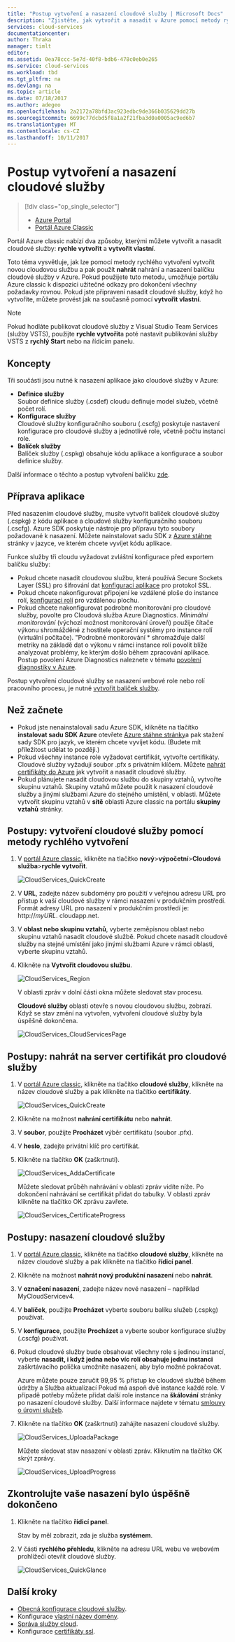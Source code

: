 ```yaml
---
title: "Postup vytvoření a nasazení cloudové služby | Microsoft Docs"
description: "Zjistěte, jak vytvořit a nasadit v Azure pomocí metody rychlého vytvoření cloudové služby."
services: cloud-services
documentationcenter: 
author: Thraka
manager: timlt
editor: 
ms.assetid: 0ea78ccc-5e7d-40f8-bdb6-478c0eb0e265
ms.service: cloud-services
ms.workload: tbd
ms.tgt_pltfrm: na
ms.devlang: na
ms.topic: article
ms.date: 07/18/2017
ms.author: adegeo
ms.openlocfilehash: 2a2172a78bfd3ac923edbc9de366b035629dd27b
ms.sourcegitcommit: 6699c77dcbd5f8a1a2f21fba3d0a0005ac9ed6b7
ms.translationtype: MT
ms.contentlocale: cs-CZ
ms.lasthandoff: 10/11/2017
---
```

# <a name="how-to-create-and-deploy-a-cloud-service"></a>Postup vytvoření a nasazení cloudové služby
> [!div class="op_single_selector"]
> * [Azure Portal](cloud-services-how-to-create-deploy-portal.md)
> * [Portál Azure Classic](cloud-services-how-to-create-deploy.md)
> 
> 

Portál Azure classic nabízí dva způsoby, kterými můžete vytvořit a nasadit cloudové služby: **rychle vytvořit** a **vytvořit vlastní**.

Toto téma vysvětluje, jak lze pomocí metody rychlého vytvoření vytvořit novou cloudovou službu a pak použít **nahrát** nahrání a nasazení balíčku cloudové služby v Azure. Pokud použijete tuto metodu, umožňuje portálu Azure classic k dispozici užitečné odkazy pro dokončení všechny požadavky rovnou. Pokud jste připravení nasadit cloudové služby, když ho vytvoříte, můžete provést jak na současně pomocí **vytvořit vlastní**.

> [!NOTE]
> Pokud hodláte publikovat cloudové služby z Visual Studio Team Services (služby VSTS), použijte **rychle vytvořit**a poté nastavit publikování služby VSTS z **rychlý Start** nebo na řídicím panelu.
> 
> 

## <a name="concepts"></a>Koncepty
Tři součásti jsou nutné k nasazení aplikace jako cloudové služby v Azure:

* **Definice služby**  
  Soubor definice služby (.csdef) cloudu definuje model služeb, včetně počet rolí.
* **Konfigurace služby**  
  Cloudové služby konfiguračního souboru (.cscfg) poskytuje nastavení konfigurace pro cloudové služby a jednotlivé role, včetně počtu instancí role.
* **Balíček služby**  
  Balíček služby (.cspkg) obsahuje kódu aplikace a konfigurace a soubor definice služby.

Další informace o těchto a postup vytvoření balíčku [zde](cloud-services-model-and-package.md).

## <a name="prepare-your-app"></a>Příprava aplikace
Před nasazením cloudové služby, musíte vytvořit balíček cloudové služby (.cspkg) z kódu aplikace a cloudové služby konfiguračního souboru (.cscfg). Azure SDK poskytuje nástroje pro přípravu tyto soubory požadované k nasazení. Můžete nainstalovat sadu SDK z [Azure stáhne](https://azure.microsoft.com/downloads/) stránky v jazyce, ve kterém chcete vyvíjet kódu aplikace.

Funkce služby tři cloudu vyžadovat zvláštní konfigurace před exportem balíčku služby:

* Pokud chcete nasadit cloudovou službu, která používá Secure Sockets Layer (SSL) pro šifrování dat [konfiguraci aplikace](cloud-services-configure-ssl-certificate.md#step-2-modify-the-service-definition-and-configuration-files) pro protokol SSL.
* Pokud chcete nakonfigurovat připojení ke vzdálené ploše do instance rolí, [konfiguraci rolí](cloud-services-role-enable-remote-desktop.md) pro vzdálenou plochu.
* Pokud chcete nakonfigurovat podrobné monitorování pro cloudové služby, povolte pro Cloudová služba Azure Diagnostics. *Minimální monitorování* (výchozí možnost monitorování úroveň) použije čítače výkonu shromážděné z hostitele operační systémy pro instance rolí (virtuální počítače). "Podrobné monitorování * shromažďuje další metriky na základě dat o výkonu v rámci instance rolí povolit blíže analyzovat problémy, ke kterým došlo během zpracování aplikace. Postup povolení Azure Diagnostics naleznete v tématu [povolení diagnostiky v Azure](cloud-services-dotnet-diagnostics.md).

Postup vytvoření cloudové služby se nasazení webové role nebo rolí pracovního procesu, je nutné [vytvořit balíček služby](cloud-services-model-and-package.md#servicepackagecspkg).

## <a name="before-you-begin"></a>Než začnete
* Pokud jste nenainstalovali sadu Azure SDK, klikněte na tlačítko **instalovat sadu SDK Azure** otevřete [Azure stáhne stránky](https://azure.microsoft.com/downloads/)a pak stažení sady SDK pro jazyk, ve kterém chcete vyvíjet kódu. (Budete mít příležitost udělat to později.)
* Pokud všechny instance role vyžadovat certifikát, vytvořte certifikáty. Cloudové služby vyžadují soubor .pfx s privátním klíčem. Můžete [nahrát certifikáty do Azure](cloud-services-configure-ssl-certificate.md#step-3-upload-a-certificate) jak vytvořit a nasadit cloudové služby.
* Pokud plánujete nasadit cloudovou službu do skupiny vztahů, vytvořte skupinu vztahů. Skupiny vztahů můžete použít k nasazení cloudové služby a jinými službami Azure do stejného umístění, v oblasti. Můžete vytvořit skupinu vztahů v **sítě** oblasti Azure classic na portálu **skupiny vztahů** stránky.

## <a name="how-to-create-a-cloud-service-using-quick-create"></a>Postupy: vytvoření cloudové služby pomocí metody rychlého vytvoření
1. V [portál Azure classic](http://manage.windowsazure.com/), klikněte na tlačítko **nový**>**výpočetní**>**Cloudová služba**>**rychle vytvořit**.
   
    ![CloudServices_QuickCreate](./media/cloud-services-how-to-create-deploy/CloudServices_QuickCreate.png)
2. V **URL**, zadejte název subdomény pro použití v veřejnou adresu URL pro přístup k vaší cloudové služby v rámci nasazení v produkčním prostředí. Formát adresy URL pro nasazení v produkčním prostředí je: http://*myURL*. cloudapp.net.
3. V **oblast nebo skupinu vztahů**, vyberte zeměpisnou oblast nebo skupinu vztahů nasadit cloudové službě. Pokud chcete nasadit cloudové služby na stejné umístění jako jinými službami Azure v rámci oblasti, vyberte skupinu vztahů.
4. Klikněte na **Vytvořit cloudovou službu**.
   
    ![CloudServices_Region](./media/cloud-services-how-to-create-deploy/CloudServices_Regionlist.png)
   
    V oblasti zpráv v dolní části okna můžete sledovat stav procesu.
   
    **Cloudové služby** oblasti otevře s novou cloudovou službu, zobrazí. Když se stav změní na vytvořen, vytvoření cloudové služby byla úspěšně dokončena.
   
    ![CloudServices_CloudServicesPage](./media/cloud-services-how-to-create-deploy/CloudServices_CloudServicesPage.png)

## <a name="how-to-upload-a-certificate-for-a-cloud-service"></a>Postupy: nahrát na server certifikát pro cloudové služby
1. V [portál Azure classic](http://manage.windowsazure.com/), klikněte na tlačítko **cloudové služby**, klikněte na název cloudové služby a pak klikněte na tlačítko **certifikáty**.
   
    ![CloudServices_QuickCreate](./media/cloud-services-how-to-create-deploy/CloudServices_EmptyDashboard.png)
2. Klikněte na možnost **nahrání certifikátu** nebo **nahrát**.
3. V **soubor**, použijte **Procházet** výběr certifikátu (soubor .pfx).
4. V **heslo**, zadejte privátní klíč pro certifikát.
5. Klikněte na tlačítko **OK** (zaškrtnutí).
   
    ![CloudServices_AddaCertificate](./media/cloud-services-how-to-create-deploy/CloudServices_AddaCertificate.png)
   
    Můžete sledovat průběh nahrávání v oblasti zpráv vidíte níže. Po dokončení nahrávání se certifikát přidat do tabulky. V oblasti zpráv klikněte na tlačítko OK zprávu zavřete.
   
    ![CloudServices_CertificateProgress](./media/cloud-services-how-to-create-deploy/CloudServices_CertificateProgress.png)

## <a name="how-to-deploy-a-cloud-service"></a>Postupy: nasazení cloudové služby
1. V [portál Azure classic](http://manage.windowsazure.com/), klikněte na tlačítko **cloudové služby**, klikněte na název cloudové služby a pak klikněte na tlačítko **řídicí panel**.
2. Klikněte na možnost **nahrát nový produkční nasazení** nebo **nahrát**.
3. V **označení nasazení**, zadejte název nové nasazení – například MyCloudServicev4.
4. V **balíček**, použijte **Procházet** vyberte souboru balíku služeb (.cspkg) používat.
5. V **konfigurace**, použijte **Procházet** a vyberte soubor konfigurace služby (.cscfg) používat.
6. Pokud cloudové služby bude obsahovat všechny role s jedinou instancí, vyberte **nasadit, i když jedna nebo víc rolí obsahuje jednu instanci** zaškrtávacího políčka umožníte nasazení, aby bylo možné pokračovat.
   
    Azure můžete pouze zaručit 99,95 % přístup ke cloudové službě během údržby a Služba aktualizací Pokud má aspoň dvě instance každé role. V případě potřeby můžete přidat další role instance na **škálování** stránky po nasazení cloudové služby. Další informace najdete v tématu [smlouvy o úrovni služeb](https://azure.microsoft.com/support/legal/sla/).
7. Klikněte na tlačítko **OK** (zaškrtnutí) zahájíte nasazení cloudové služby.
   
    ![CloudServices_UploadaPackage](./media/cloud-services-how-to-create-deploy/CloudServices_UploadaPackage.png)
   
    Můžete sledovat stav nasazení v oblasti zpráv. Kliknutím na tlačítko OK skrýt zprávy.
   
    ![CloudServices_UploadProgress](./media/cloud-services-how-to-create-deploy/CloudServices_UploadProgress.png)

## <a name="verify-your-deployment-completed-successfully"></a>Zkontrolujte vaše nasazení bylo úspěšně dokončeno
1. Klikněte na tlačítko **řídicí panel**.
   
    Stav by měl zobrazit, zda je služba **systémem**.
2. V části **rychlého přehledu**, klikněte na adresu URL webu ve webovém prohlížeči otevřít cloudové služby.
   
    ![CloudServices_QuickGlance](./media/cloud-services-how-to-create-deploy/CloudServices_QuickGlance.png)


## <a name="next-steps"></a>Další kroky
* [Obecná konfigurace cloudové služby](cloud-services-how-to-configure.md).
* Konfigurace [vlastní název domény](cloud-services-custom-domain-name.md).
* [Správa služby cloud](cloud-services-how-to-manage.md).
* Konfigurace [certifikáty ssl](cloud-services-configure-ssl-certificate.md).


